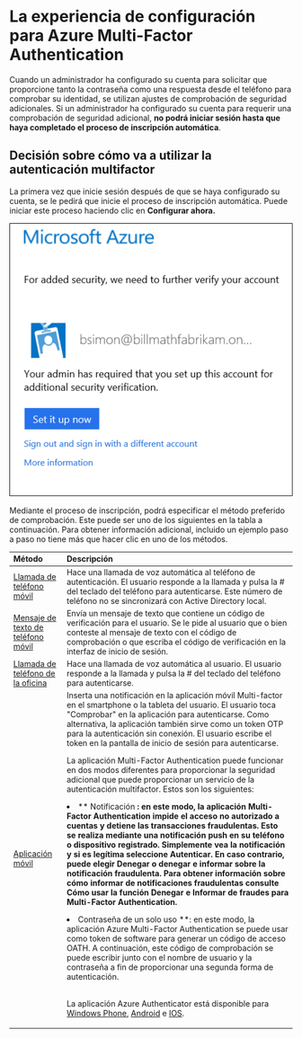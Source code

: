 <properties 
	pageTitle="Iniciar sesión por primera vez con Azure Multi-Factor Authentication" 
	description="Esta página describe cuál será la experiencia del usuario la primera vez que se inicia sesión." 
	services="multi-factor-authentication" 
	documentationCenter="" 
	authors="billmath" 
	manager="terrylan" 
	editor="bryanla"/>

<tags 
	ms.service="multi-factor-authentication" 
	ms.workload="identity" 
	ms.tgt_pltfrm="na" 
	ms.devlang="na" 
	ms.topic="article" 
	ms.date="06/30/2015" 
	ms.author="billmath"/>

# La experiencia de configuración para Azure Multi-Factor Authentication

 Cuando un administrador ha configurado su cuenta para solicitar que proporcione tanto la contraseña como una respuesta desde el teléfono para comprobar su identidad, se utilizan ajustes de comprobación de seguridad adicionales. Si un administrador ha configurado su cuenta para requerir una comprobación de seguridad adicional, **no podrá iniciar sesión hasta que haya completado el proceso de inscripción automática**.

## Decisión sobre cómo va a utilizar la autenticación multifactor

 La primera vez que inicie sesión después de que se haya configurado su cuenta, se le pedirá que inicie el proceso de inscripción automática. Puede iniciar este proceso haciendo clic en **Configurar ahora.**

![Configuración](./media/multi-factor-authentication-end-user-first-time/first.png)

Mediante el proceso de inscripción, podrá especificar el método preferido de comprobación. Este puede ser uno de los siguientes en la tabla a continuación. Para obtener información adicional, incluido un ejemplo paso a paso no tiene más que hacer clic en uno de los métodos.

Método|Descripción
:------------- | :------------- | 
[Llamada de teléfono móvil](multi-factor-authentication-end-user-first-time-mobile-phone.md)| Hace una llamada de voz automática al teléfono de autenticación. El usuario responde a la llamada y pulsa la # del teclado del teléfono para autenticarse. Este número de teléfono no se sincronizará con Active Directory local.
[Mensaje de texto de teléfono móvil](multi-factor-authentication-end-user-first-time-mobile-phone.md)|Envía un mensaje de texto que contiene un código de verificación para el usuario. Se le pide al usuario que o bien conteste al mensaje de texto con el código de comprobación o que escriba el código de verificación en la interfaz de inicio de sesión.
[Llamada de teléfono de la oficina](multi-factor-authentication-end-user-first-time-office-phone.md)|Hace una llamada de voz automática al usuario. El usuario responde a la llamada y pulsa la # del teclado del teléfono para autenticarse.
[Aplicación móvil](multi-factor-authentication-end-user-first-time-mobile-app.md)|Inserta una notificación en la aplicación móvil Multi-factor en el smartphone o la tableta del usuario. El usuario toca "Comprobar" en la aplicación para autenticarse. Como alternativa, la aplicación también sirve como un token OTP para la autenticación sin conexión. El usuario escribe el token en la pantalla de inicio de sesión para autenticarse.<br><p> La aplicación Multi-Factor Authentication puede funcionar en dos modos diferentes para proporcionar la seguridad adicional que puede proporcionar un servicio de la autenticación multifactor. Estos son los siguientes:<li>** Notificación **: en este modo, la aplicación Multi-Factor Authentication impide el acceso no autorizado a cuentas y detiene las transacciones fraudulentas. Esto se realiza mediante una notificación push en su teléfono o dispositivo registrado. Simplemente vea la notificación y si es legítima seleccione Autenticar. En caso contrario, puede elegir Denegar o denegar e informar sobre la notificación fraudulenta. Para obtener información sobre cómo informar de notificaciones fraudulentas consulte Cómo usar la función Denegar e Informar de fraudes para Multi-Factor Authentication.</li><p><li>** Contraseña de un solo uso **: en este modo, la aplicación Azure Multi-Factor Authentication se puede usar como token de software para generar un código de acceso OATH. A continuación, este código de comprobación se puede escribir junto con el nombre de usuario y la contraseña a fin de proporcionar una segunda forma de autenticación.</li><br><p> La aplicación Azure Authenticator está disponible para [Windows Phone](http://www.windowsphone.com/es-es/store/app/azure-authenticator/03a5b2bf-6066-418f-b569-e8aecbc06e50), [Android](https://play.google.com/store/apps/details?id=com.azure.authenticator) e [IOS](https://itunes.apple.com/us/app/azure-authenticator/id983156458).

 

<!---HONumber=August15_HO6-->